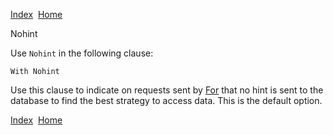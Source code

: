 [Index](index.html)  [Home](getting-started_home.html)

Nohint

Use `Nohint` in the following clause:

```
With Nohint
```

  
Use this clause to indicate on requests sent by [For](4gl_for.html) that no hint is sent to the database to find the best strategy to access data. This is the default option.  

[Index](index.html)  [Home](getting-started_home.html)
